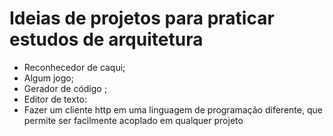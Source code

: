# Ideias de projetos para praticar estudos de arquitetura

* Reconhecedor de caqui;
* Algum jogo;
* Gerador de código ;
* Editor de texto:
* Fazer um cliente http em uma linguagem de programação diferente, que permite ser facilmente acoplado em qualquer projeto